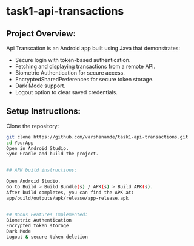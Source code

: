 

# task1-api-transactions

## Project Overview:
Api Transcation is an Android app built using Java that demonstrates:
- Secure login with token-based authentication.
- Fetching and displaying transactions from a remote API.
- Biometric Authentication for secure access.
- EncryptedSharedPreferences for secure token storage.
- Dark Mode support.
- Logout option to clear saved credentials.

## Setup Instructions:

 Clone the repository:
   ```bash
   git clone https://github.com/varshanamde/task1-api-transactions.git
cd YourApp
Open in Android Studio.
Sync Gradle and build the project.


## APK build instructions:

Open Android Studio.
Go to Build > Build Bundle(s) / APK(s) > Build APK(s).
After build completes, you can find the APK at:
app/build/outputs/apk/release/app-release.apk


## Bonus Features Implemented:
Biometric Authentication
Encrypted token storage
Dark Mode
Logout & secure token deletion

  


